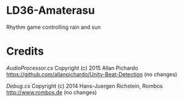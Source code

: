 # LD36-Amaterasu
Rhythm game controlling rain and sun

# Credits
*AudioProcessor.cs* 
Copyright (c) 2015 Allan Pichardo
https://github.com/allanpichardo/Unity-Beat-Detection (no changes)

*Debug.cs* Copyright (c) 2014 Hans-Juergen Richstein, Rombos http://www.rombos.de (no changes)
